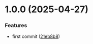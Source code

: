 # 1.0.0 (2025-04-27)


### Features

* first commit ([21eb8b8](https://github.com/rishabhAjay/TriProFunc/commit/21eb8b80ee39d50584c31444f20568691b66a770))
